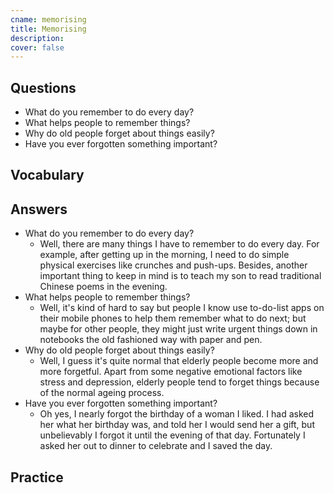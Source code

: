 ```yaml
---
cname: memorising
title: Memorising
description: 
cover: false
---
```

<banner></banner>

## Questions

- What do you remember to do every day?
- What helps people to remember things?
- Why do old people forget about things easily?
- Have you ever forgotten something important?

## Vocabulary

<vocab-list>

<!-- blank -->

</vocab-list>

## Answers

- What do you remember to do every day?
  - Well, there are many things I have to remember to do every day. For example, after getting up in the morning, I need to do simple physical exercises like crunches and push-ups. Besides, another important thing to keep in mind is to teach my son to read traditional Chinese poems in the evening.
- What helps people to remember things?
  - Well, it&#39;s kind of hard to say but people I know use to-do-list apps on their mobile phones to help them remember what to do next; but maybe for other people, they might just write urgent things down in notebooks the old fashioned way with paper and pen.
- Why do old people forget about things easily?
  - Well, I guess it&#39;s quite normal that elderly people become more and more forgetful. Apart from some negative emotional factors like stress and depression, elderly people tend to forget things because of the normal ageing process.
- Have you ever forgotten something important?
  - Oh yes, I nearly forgot the birthday of a woman I liked. I had asked her what her birthday was, and told her I would send her a gift, but unbelievably I forgot it until the evening of that day. Fortunately I asked her out to dinner to celebrate and I saved the day.

## Practice

<qrfooter></qrfooter>
